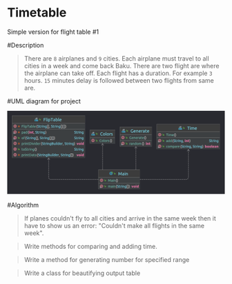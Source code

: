 # Timetable

Simple version for flight table #1

#Description

> There are ```8``` airplanes and ```9``` cities. Each airplane must travel to all cities in a week and come back Baku. There are two flight are where the airplane can take off. Each flight has a duration. For example ```3``` hours. ```15``` minutes delay is followed between two flights from same are.

#UML diagram for project

![img.png](img.png "UML diagram for project")

#Algorithm

> If planes couldn't fly to all cities and arrive in the same week then it have to show us an error: "Couldn't make all flights in the same week".

> Write methods for comparing and adding time.

> Write a method for generating number for specified range 

> Write a class for beautifying output table 


